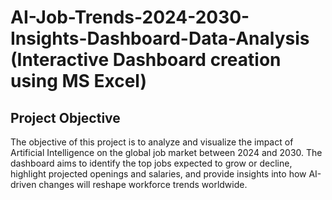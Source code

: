 # AI-Job-Trends-2024-2030-Insights-Dashboard-Data-Analysis (Interactive Dashboard creation using MS Excel)
## Project Objective
The objective of this project is to analyze and visualize the impact of Artificial Intelligence on the global job market between 2024 and 2030.
The dashboard aims to identify the top jobs expected to grow or decline, highlight projected openings and salaries, and provide insights into how AI-driven changes will reshape workforce trends worldwide.
